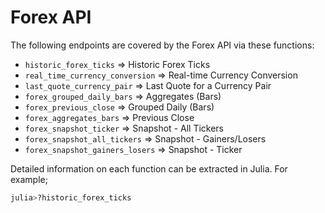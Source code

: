 # Forex API

The following endpoints are covered by the Forex API via these functions:

* `historic_forex_ticks`                => Historic Forex Ticks
* `real_time_currency_conversion`       => Real-time Currency Conversion
* `last_quote_currency_pair`            => Last Quote for a Currency Pair
* `forex_grouped_daily_bars`            => Aggregates (Bars)
* `forex_previous_close`                => Grouped Daily (Bars)
* `forex_aggregates_bars`               => Previous Close
* `forex_snapshot_ticker`               => Snapshot - All Tickers
* `forex_snapshot_all_tickers`          => Snapshot - Gainers/Losers
* `forex_snapshot_gainers_losers`       => Snapshot - Ticker

Detailed information on each function can be extracted in Julia. For example;

```julia
julia>?historic_forex_ticks
```